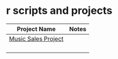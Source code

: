 # r scripts and projects


| Project Name                                                                               | Notes        
| ------------------------------------------------------------------------------------------ |:-------------------------------------:|
| [Music Sales Project](https://github.com/djs-djs/sql/blob/main/Music%20Sales%20Project.sql)|                                       |
|                                                                                            |      |
|                                                                                            |      |
|                                                                                            |      |
|                                                                                            |      |


